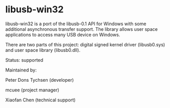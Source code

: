 # libusb-win32
libusb-win32 is a port of the libusb-0.1 API for Windows with some additional asynchronous transfer support. The library allows user space applications to access many USB device on Windows.

There are two parts of this project: digital signed kernel driver (libusb0.sys) and user space library (libusb0.dll).

Status: supported

Maintained by:

Peter Dons Tychsen (developer)

mcuee (project manager)

Xiaofan Chen (technical support)

